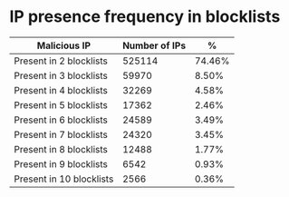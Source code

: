 # IP presence frequency in blocklists
| Malicious IP | Number of IPs | % |
|----|----|----|
| Present in 2 blocklists | 525114 | 74.46% |
| Present in 3 blocklists | 59970 | 8.50% |
| Present in 4 blocklists | 32269 | 4.58% |
| Present in 5 blocklists | 17362 | 2.46% |
| Present in 6 blocklists | 24589 | 3.49% |
| Present in 7 blocklists | 24320 | 3.45% |
| Present in 8 blocklists | 12488 | 1.77% |
| Present in 9 blocklists | 6542 | 0.93% |
| Present in 10 blocklists | 2566 | 0.36% |
